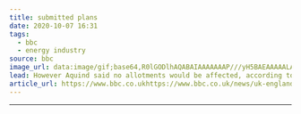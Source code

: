 ```yaml
---
title: submitted plans 
date: 2020-10-07 16:31
tags: 
  - bbc
  - energy industry
source: bbc
image_url: data:image/gif;base64,R0lGODlhAQABAIAAAAAAAP///yH5BAEAAAAALAAAAAABAAEAAAIBRAA7
lead: However Aquind said no allotments would be affected, according to the Local Democracy Reporting Service.
article_url: https://www.bbc.co.ukhttps://www.bbc.co.uk/news/uk-england-hampshire-50345575
---
```


---
